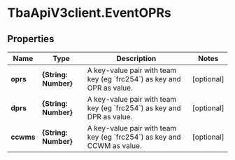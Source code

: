 # TbaApiV3client.EventOPRs

## Properties

Name | Type | Description | Notes
------------ | ------------- | ------------- | -------------
**oprs** | **{String: Number}** | A key-value pair with team key (eg &#x60;frc254&#x60;) as key and OPR as value. | [optional] 
**dprs** | **{String: Number}** | A key-value pair with team key (eg &#x60;frc254&#x60;) as key and DPR as value. | [optional] 
**ccwms** | **{String: Number}** | A key-value pair with team key (eg &#x60;frc254&#x60;) as key and CCWM as value. | [optional] 


